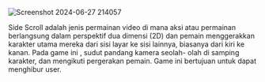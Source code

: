 ![Screenshot 2024-06-27 214057](https://github.com/josearmandoo/SideScrollZombieV/assets/158987205/93329510-cdb9-484e-89d1-f97f87ed905b)


Side Scroll adalah jenis permainan video di mana aksi atau permainan berlangsung dalam perspektif dua dimensi (2D) dan pemain menggerakkan karakter utama mereka dari sisi layar ke sisi lainnya, biasanya dari kiri ke kanan.
Pada game ini , sudut pandang kamera seolah- olah di samping karakter, dan mengikuti pergerakan pemain.
Game ini bertujuan untuk dapat menghibur user.
